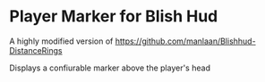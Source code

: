 # Player Marker for Blish Hud
A highly modified version of https://github.com/manlaan/Blishhud-DistanceRings

Displays a confiurable marker above the player's head
